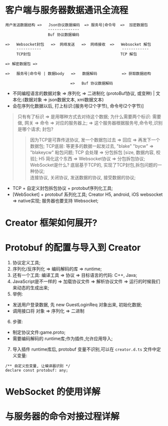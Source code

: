 # 客户端与服务器数据通讯全流程  

```
用户发送数据结构 =>   Json协议数据编码  => 服务号|命令号  =>  加密数据包 
                   --------------
                   Buf 协议数据编码
                
=>   Websocket封包   =>  网络发送   =>  网络接收  =>   Websocket 解包
     -----------                                    ------------
     TCP封包                                        TCP 解包

=> 解密数据包 =>
    
=>   服务号|命令号 | 数据body   =>   数据解码           => 获取数据结构
                                 
                             =>   Buf 协议数据解码
```

- 不同编程语言的数据对象 => 序列化 => 二进制化 (protoBuf协议, 或变种)  | 文本化:(数据对象 => json数据文本, xml数据文本)  
- 会在序列化数据以后, 打上标识:[服务号(2个字节), 命令号(2个字节)] 
> 只有有了标识 => 是用哪种方式去对待这个数据;
> 为什么需要两个标识: 需要做, 网关 => 命令 => 对应的服务器上; => 这个服务器根据服务号,命令号,识别是哪个请求;
> 封包? 
>> 因为TCP是可靠传送协议, 发一个数据包过去 => 回应 => 再发下一个数据包;
>> TCP底层: 等更多的数据一起发过去, "blake"  "bycw"  => "blakeycw" 粘包问题;
>> TCP 会处理 => 分包拆包 [size, 数据内容, 校验];
>> H5 简化这个东西 => Websocket协议 => 分包拆包协议;  
> WebSocket是什么?
>> 底层基于TCP的, 实现了TCP封包,拆包问题的一种协议;  
>> 连接协议, 关闭协议, 发送数据的协议, 接受数据的协议;

- TCP + 自定义封包拆包协议 + protobuf序列化工具; 
- [WebSocket] + protobuf 系列化工具; Creator H5, android, iOS websocket => native实现; 服务器也要支持 Websocket;  

# Creator 框架如何展开?  
# Protobuf 的配置与导入到 Creator
1. 协议定义工具;
2. 序列化/反序列化 => 编码解码的库 => runtime;
3. 还有一个工具: 编译工具 => 协议 => 目标语言的代码: C++, Java;
4. JavaScript是不一样的 => 加载协议文件 => 解析协议文件 => 运行的时候我们来动态的生成出来;  
5. 举例: 
- 发送用户登录数据, 先 new GuestLoginReq 对象出来, 初始化数据;
- 调用接口将 对象 => 序列化 => 二进制  
6. 步骤:
- 制定协议文件:game.proto;
- 需要编码解码的 runtime库;作为插件,允许应用导入;
7. 导入插件 runtime库后, protobuf 变量不识别,可以在 `creator.d.ts` 文件中定义变量: 
```
/** 自定义些变量, 让编译器识别 */
declare const protobuf: any;

```
# WebSocket 的使用详解
# 与服务器的命令对接过程详解



